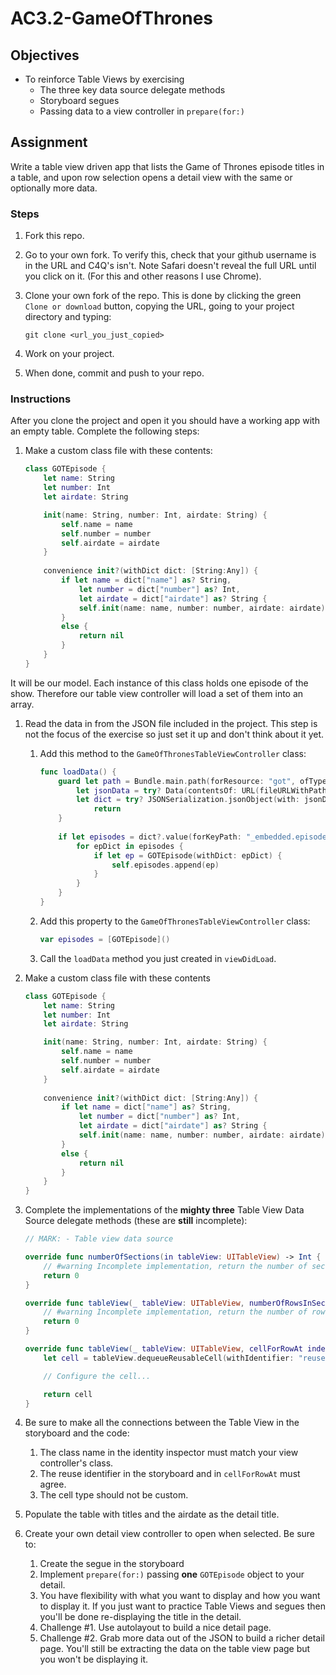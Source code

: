 # AC3.2-GameOfThrones

## Objectives

* To reinforce Table Views by exercising
	* The three key data source delegate methods
	* Storyboard segues
	* Passing data to a view controller in ```prepare(for:)```

## Assignment

Write a table view driven app that lists the Game of Thrones episode titles in a table, and upon row
selection opens a detail view with the same or optionally more data.

### Steps

1. Fork this repo.
2. Go to your own fork. To verify this, check that your github username is in the URL and C4Q's isn't. 
Note Safari doesn't reveal the full URL until you click on it. (For this and other reasons I use Chrome).
3. Clone your own fork of the repo. This is done by clicking the green ```Clone or download``` button,
copying the URL, going to your project directory and typing:
	
	```
	git clone <url_you_just_copied>
	```
4. Work on your project.
5. When done, commit and push to your repo.

### Instructions

After you clone the project and open it you should have a working app with an empty table. 
Complete the following steps:

1. Make a custom class file with these contents:

	```swift
	class GOTEpisode {
	    let name: String
	    let number: Int
	    let airdate: String

	    init(name: String, number: Int, airdate: String) {
	        self.name = name
	        self.number = number
	        self.airdate = airdate
	    }
	    
	    convenience init?(withDict dict: [String:Any]) {
	        if let name = dict["name"] as? String,
	            let number = dict["number"] as? Int,
	            let airdate = dict["airdate"] as? String {
	            self.init(name: name, number: number, airdate: airdate)
	        }
	        else {
	            return nil
	        }
	    }
	}
	```
It will be our model. Each instance of this class holds one episode of the show. Therefore our 
table view controller will load a set of them into an array.

1. Read the data in from the JSON file included in the project. This step is not the focus
of the exercise so just set it up and don't think about it yet.
	
	1. Add this method to the ```GameOfThronesTableViewController``` class:
		```swift
		func loadData() {
	        guard let path = Bundle.main.path(forResource: "got", ofType: "json"),
	            let jsonData = try? Data(contentsOf: URL(fileURLWithPath: path), options:  NSData.ReadingOptions.mappedIfSafe),
	            let dict = try? JSONSerialization.jsonObject(with: jsonData as Data, options: .allowFragments) as? NSDictionary else {
	                return
	        }
	        
	        if let episodes = dict?.value(forKeyPath: "_embedded.episodes") as? [[String:Any]] {
	            for epDict in episodes {
	                if let ep = GOTEpisode(withDict: epDict) {
	                    self.episodes.append(ep)
	                }
	            }
	        }
	    }
		```
	1. Add this property to the ```GameOfThronesTableViewController``` class:

		```swift
		var episodes = [GOTEpisode]()
		```

	1. Call the ```loadData``` method you just created in ```viewDidLoad```.

3. Make a custom class file with these contents

	```swift
	class GOTEpisode {
	    let name: String
	    let number: Int
	    let airdate: String

	    init(name: String, number: Int, airdate: String) {
	        self.name = name
	        self.number = number
	        self.airdate = airdate
	    }
	    
	    convenience init?(withDict dict: [String:Any]) {
	        if let name = dict["name"] as? String,
	            let number = dict["number"] as? Int,
	            let airdate = dict["airdate"] as? String {
	            self.init(name: name, number: number, airdate: airdate)
	        }
	        else {
	            return nil
	        }
	    }
	}
	```

2. Complete the implementations of  the **mighty three** Table View Data Source delegate methods 
(these are **still** incomplete):

	```swift
    // MARK: - Table view data source

    override func numberOfSections(in tableView: UITableView) -> Int {
        // #warning Incomplete implementation, return the number of sections
        return 0
    }

    override func tableView(_ tableView: UITableView, numberOfRowsInSection section: Int) -> Int {
        // #warning Incomplete implementation, return the number of rows
        return 0
    }

    override func tableView(_ tableView: UITableView, cellForRowAt indexPath: IndexPath) -> UITableViewCell {
        let cell = tableView.dequeueReusableCell(withIdentifier: "reuseIdentifier", for: indexPath)

        // Configure the cell...

        return cell
    }
	``` 

3. Be sure to make all the connections between the Table View in the storyboard and the code:
	1. The class name in the identity inspector must match your view controller's class.
	1. The reuse identifier in the storyboard and in ```cellForRowAt``` must agree.
	1. The cell type should not be custom.

4. Populate the table with titles and the airdate as the detail title.

5. Create your own detail view controller to open when selected. Be sure to:
	1. Create the segue in the storyboard
	1. Implement ```prepare(for:)``` passing **one** ```GOTEpisode``` object to your detail.
	1. You have flexibility with what you want to display and how you want to display it. If you just 
	want to practice Table Views and segues then you'll be done re-displaying the title in the detail.
	1. Challenge #1. Use autolayout to build a nice detail page.
	1. Challenge #2. Grab more data out of the JSON to build a richer detail page. You'll still be 
	extracting the data on the table view page but you won't be displaying it.